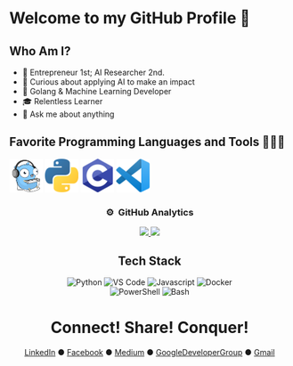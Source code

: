 # Welcome to my GitHub Profile 👋


## Who Am I?

* 🔭  Entrepreneur 1st; AI Researcher 2nd. 
* 🤔  Curious about applying AI to make an impact
* 🌱  Golang & Machine Learning Developer
* 🎓  Relentless Learner
* 💬  Ask me about anything

## Favorite Programming Languages and Tools 🔭🚀🔥
<img src="https://raw.githubusercontent.com/timothy102/timothy102/master/golang.png" width=60>     <img src="https://raw.githubusercontent.com/sabbirmollah/sabbirmollah/master/img/python.png" width=60>  <img src="https://raw.githubusercontent.com/sabbirmollah/sabbirmollah/master/img/c-logo.png" width=60> <img src="https://raw.githubusercontent.com/sabbirmollah/sabbirmollah/master/img/vscode.png" width=60> 

<div align="center">


### ⚙️ &nbsp;GitHub Analytics

<p align="center">
<a href="https://github.com/AVS1508">
  <img height="180em" src="https://github-readme-stats-eight-theta.vercel.app/api?username=timothy102&show_icons=true&theme=algolia&include_all_commits=true&count_private=true"/>
  <img height="180em" src="https://github-readme-stats-eight-theta.vercel.app/api/top-langs/?username=timothy102&layout=compact&langs_count=8&theme=algolia"/>
</a>
</p>

## Tech Stack
  
![Python](https://img.shields.io/static/v1?style=for-the-badge&logo=python&message=Python&label=&color=3776AB&labelColor=000000)
![VS Code](https://img.shields.io/static/v1?style=for-the-badge&logo=visual-studio-code&message=VS%20Code&label=&color=007ACC&labelColor=000000)
![Javascript](https://img.shields.io/static/v1?style=for-the-badge&logo=javascript&message=Javascript&label=&color=F7DF1E&labelColor=000000)
![Docker](https://img.shields.io/static/v1?style=for-the-badge&logo=docker&message=Docker&label=&color=2496ED&labelColor=000000)
<br/>
![PowerShell](https://img.shields.io/static/v1?style=for-the-badge&logo=powershell&message=PowerShell&label=&color=5391FE&labelColor=000000)
![Bash](https://img.shields.io/static/v1?style=for-the-badge&logo=gnu-bash&message=Bash&label=&color=4EAA25&labelColor=000000)


# Connect! Share! Conquer!

  <a target="_blank" href="https://www.linkedin.com/in/tim-cvetko-32842a1a6/">LinkedIn</a> ●
  <a target="_blank" href="https://www.facebook.com/cvetko.tim/">Facebook</a> ●
  <a target="_blank" href="https://cvetko-tim.medium.com//">Medium</a> ●
  <a target="_blank" href="https://developers.google.com/profile/u/111552176739751018460#account">GoogleDeveloperGroup</a> ●
  <a target="_blank" href="cvetko.tim@gmail.com">Gmail</a>


